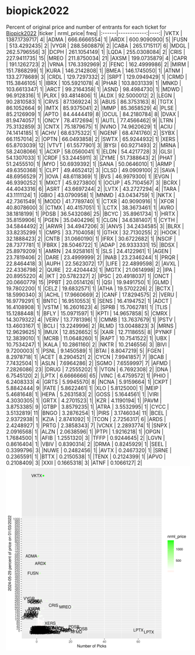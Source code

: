 # biopick2022
Percent of original price and number of entrants for each ticket for [Biopick2022](https://twitter.com/hashtag/Biopick2022)
|ticker |   nrml_price| freq|
|:------|------------:|----:|
|VKTX   | 1387.1739717|    4|
|ADMA   |  666.6666554|    1|
|ARDX   |  600.9090900|    5|
|FUSN   |  513.4292435|    2|
|VYGR   |  288.5608879|    2|
|CABA   |  265.1715117|    6|
|MDGL   |  262.5796556|    3|
|DCPH   |  261.1054149|    1|
|LQDA   |  255.0308084|    2|
|CRIS   |  227.9411735|   15|
|MREO   |  211.8750034|   21|
|AXSM   |  199.0735879|    4|
|CAPR   |  191.1262723|    2|
|VRNA   |  176.3392969|    2|
|FENC   |  162.4999986|    2|
|MIRM   |  151.7868299|    1|
|KURA   |  146.2142808|    1|
|BMEA   |  146.1745050|    1|
|ATNM   |  133.2778689|    3|
|CRDL   |  129.7297332|    2|
|SRPT   |  129.0949429|    1|
|CRMD   |  115.3846105|    1|
|IBRX   |  105.5921078|    4|
|PHAR   |  103.8031339|    1|
|MNKD   |  103.6613347|    1|
|ARCT   |   99.2164358|    1|
|ASND   |   98.4984730|    1|
|MDWD   |   96.9128316|    1|
|PLRX   |   93.4814806|    1|
|ALDX   |   92.5000012|    2|
|LEGN   |   90.2810583|    1|
|CRVS   |   87.1369224|    3|
|ABUS   |   86.3753163|    8|
|TGTX   |   86.1052664|    9|
|IMTX   |   85.9375041|    2|
|IMMP   |   85.3658529|    4|
|PLSE   |   85.2126909|    1|
|APTO   |   84.4444419|    8|
|OCUL   |   84.2180784|    8|
|DVAX   |   81.9474057|    1|
|ONCY   |   78.4172694|    1|
|AUTL   |   77.4566462|    9|
|LTRN   |   75.3132859|    3|
|CNTX   |   75.1879675|    1|
|NVNO   |   74.9620629|    1|
|ACIU   |   74.1414185|    1|
|ACHV   |   68.6375322|    1|
|NGENF  |   68.4741760|    2|
|SYBX   |   66.1157014|    2|
|OPTN   |   66.0493858|    2|
|SWTX   |   65.9244932|    1|
|XERS   |   65.8703039|   12|
|VTVT   |   61.5577901|    3|
|BYSI   |   60.9271493|    2|
|MRNA   |   58.2408066|    1|
|ACXP   |   58.0560041|    1|
|ELDN   |   54.4217728|    3|
|GLSI   |   54.1307033|    1|
|CRDF   |   53.2445911|    3|
|ZYME   |   51.7388643|    2|
|PHAT   |   51.2455510|    1|
|MYO    |   50.6939392|    1|
|SANA   |   50.0646010|    1|
|ARMP   |   49.6350368|    1|
|CLPT   |   49.4652412|    3|
|CLSD   |   49.0909100|    2|
|SAVA   |   48.6956529|    7|
|IOVA   |   48.6118369|    1|
|BVS    |   46.9979300|    1|
|EVGN   |   46.9390252|    1|
|MXCT   |   45.9273800|    1|
|OCUP   |   45.7104567|    3|
|BCRX   |   44.4043316|    6|
|ASRT   |   43.6697244|    2|
|LVTX   |   43.2727294|    4|
|TARA   |   43.1111124|    1|
|GBIO   |   43.0790958|    1|
|MNMD   |   43.0434759|    1|
|NKTX   |   42.7361549|    1|
|MODD   |   41.7789740|    1|
|CTXR   |   40.9090916|    1|
|XFOR   |   40.8078600|    3|
|CTMX   |   40.4157051|    1|
|LCTX   |   38.3673461|    1|
|AVRO   |   38.1818199|    1|
|PDSB   |   36.5432086|   25|
|BCYC   |   35.8961734|    1|
|HRTX   |   35.8159906|    1|
|PGEN   |   35.0404296|    1|
|CLGN   |   34.6381407|    1|
|CYTH   |   34.5844492|    2|
|ARWR   |   34.4947206|    3|
|ANVS   |   34.2434585|    3|
|BLRX   |   33.8235299|    1|
|CMPS   |   33.7104058|    1|
|GTHX   |   32.7130255|    2|
|HOOK   |   32.1888423|    2|
|CNTB   |   31.0660190|    1|
|IFRX   |   30.6722682|    1|
|NSCIF  |   28.7377781|    1|
|FBRX   |   28.5046722|    1|
|ADAP   |   26.9333331|   15|
|BDSX   |   25.8979209|    1|
|AMRN   |   24.9258161|    1|
|SLS    |   24.4122961|    1|
|AGEN   |   23.7819406|    2|
|DARE   |   23.4999999|    2|
|INAB   |   23.2346244|    1|
|PRQR   |   22.8464418|    3|
|AUPH   |   22.5623072|   17|
|LIFE   |   22.4899598|    2|
|AVXL   |   22.4336798|    2|
|QURE   |   22.4204443|    1|
|MGTX   |   21.0614998|    2|
|IPA    |   20.8955220|    4|
|IKT    |   20.5782327|    2|
|IPSC   |   20.4918037|    1|
|ONCT   |   20.0660779|   15|
|PPBT   |   20.0514126|    1|
|QSI    |   19.9491750|    1|
|GLMD   |   19.7802200|    1|
|CELZ   |   19.6832571|    1|
|ATHA   |   19.5702226|    2|
|BCTX   |   18.5990340|    3|
|ACHL   |   17.9660669|    2|
|CANF   |   17.8294575|    2|
|VERU   |   16.9779291|    1|
|BNTC   |   16.9510553|    1|
|SENS   |   16.4194752|    1|
|ADCT   |   16.4108908|    1|
|VSTM   |   16.2601623|    4|
|SPRB   |   15.7062781|    1|
|TLIS   |   15.1288448|    1|
|BFLY   |   15.0971597|    1|
|KPTI   |   14.9657858|    5|
|CMRX   |   14.3079322|    4|
|VERV   |   13.7781396|    1|
|CMMB   |   13.7637679|    1|
|PSTV   |   13.4603167|    1|
|BCLI   |   13.2249996|    2|
|RLMD   |   13.0048823|    3|
|MRNS   |   12.9629625|    1|
|IMUX   |   12.8526652|    5|
|XAIR   |   12.7118655|    8|
|PYNKF  |   12.3839010|    1|
|MCRB   |   11.0648260|    1|
|RAPT   |   10.7541522|    1|
|UBX    |   10.7534247|    1|
|KALA   |   10.2861160|    2|
|NKTR   |   10.2146556|    3|
|BIVI   |    9.7200003|    1|
|PSNL   |    9.1450589|    1|
|BTAI   |    8.8047219|    5|
|FGEN   |    8.2978718|    1|
|ACET   |    8.2904521|    2|
|CYCN   |    7.9941857|    7|
|BCAB   |    7.7432504|    1|
|ASLN   |    7.6964286|    2|
|SGMO   |    7.6559997|    7|
|AFMD   |    7.2826086|   23|
|DRUG   |    7.2555202|    1|
|VTGN   |    6.7692308|    2|
|DNA    |    6.7545120|    2|
|LPTX   |    6.6666666|   65|
|VINC   |    6.4759572|    1|
|PHIO   |    6.2408333|    4|
|GRTS   |    5.9945570|    8|
|NCNA   |    5.9159664|    1|
|CKPT   |    5.8842444|    9|
|FATE   |    5.8622461|    1|
|XLO    |    5.8125000|    1|
|MEIP   |    5.4681648|    1|
|HEPA   |    5.2631583|    2|
|GOSS   |    5.1644561|    1|
|VIRI   |    4.3030305|    1|
|GRTX   |    4.2701523|    1|
|KZR    |    4.1190194|    1|
|PAVM   |    3.8753385|    9|
|GTBP   |    3.8579235|    1|
|ATRA   |    3.5532995|    1|
|CYCC   |    3.5132819|   11|
|BNGO   |    3.2876254|    1|
|PIRS   |    3.1746034|   11|
|BCEL   |    2.9372938|    1|
|KZIA   |    2.8741092|    1|
|TCON   |    2.7256317|    6|
|ARDS   |    2.4248927|    1|
|PRTG   |    2.3858343|    7|
|VCNX   |    2.2893774|    1|
|SNPX   |    2.0916568|    1|
|ALZN   |    2.0638596|    1|
|PTPI   |    1.9216218|    1|
|OPGN   |    1.7684500|    1|
|AFIB   |    1.2551320|    3|
|TFFP   |    0.9244645|    2|
|LGVN   |    0.8616404|    1|
|VBIV   |    0.8390314|    2|
|DRMA   |    0.8245929|    1|
|SEEL   |    0.3399796|    3|
|NUWE   |    0.2482456|    1|
|AVTX   |    0.2467320|    1|
|SRNE   |    0.2365591|    1|
|BTTX   |    0.2150538|    1|
|TENX   |    0.2124399|    1|
|APVO   |    0.2108409|    3|
|XXII   |    0.1665318|    3|
|ATNF   |    0.1066127|    2|
![retvspicks](biopicks.png?raw=true)
